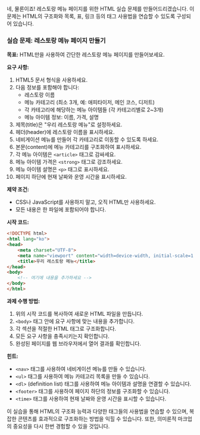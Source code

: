 네, 물론이죠! 레스토랑 메뉴 페이지를 위한 HTML 실습 문제를 만들어드리겠습니다. 이 문제는 HTML의 구조화와 목록, 표, 링크 등의 태그 사용법을 연습할 수 있도록 구성되어 있습니다.

### 실습 문제: 레스토랑 메뉴 페이지 만들기

**목표:**
HTML만을 사용하여 간단한 레스토랑 메뉴 페이지를 만들어보세요.

**요구 사항:**

1. HTML5 문서 형식을 사용하세요.
2. 다음 정보를 포함해야 합니다:
   - 레스토랑 이름
   - 메뉴 카테고리 (최소 3개, 예: 애피타이저, 메인 코스, 디저트)
   - 각 카테고리에 해당하는 메뉴 아이템들 (각 카테고리별로 2~3개)
   - 메뉴 아이템 정보: 이름, 가격, 설명
3. 제목(title)은 "우리 레스토랑 메뉴"로 설정하세요.
4. 헤더(header)에 레스토랑 이름을 표시하세요.
5. 네비게이션 메뉴를 만들어 각 카테고리로 이동할 수 있도록 하세요.
6. 본문(content)에 메뉴 카테고리를 구조화하여 표시하세요.
7. 각 메뉴 아이템은 `<article>` 태그로 감싸세요.
8. 메뉴 아이템 가격은 `<strong>` 태그로 강조하세요.
9. 메뉴 아이템 설명은 `<p>` 태그로 표시하세요.
10. 페이지 하단에 현재 날짜와 운영 시간을 표시하세요.

**제약 조건:**
- CSS나 JavaScript를 사용하지 말고, 오직 HTML만 사용하세요.
- 모든 내용은 한 파일에 포함되어야 합니다.

**시작 코드:**
```html
<!DOCTYPE html>
<html lang="ko">
<head>
    <meta charset="UTF-8">
    <meta name="viewport" content="width=device-width, initial-scale=1.0">
    <title>우리 레스토랑 메뉴</title>
</head>
<body>
    <!-- 여기에 내용을 추가하세요 -->
</body>
</html>
```

**과제 수행 방법:**
1. 위의 시작 코드를 복사하여 새로운 HTML 파일을 만듭니다.
2. `<body>` 태그 안에 요구 사항에 맞는 내용을 추가합니다.
3. 각 섹션을 적절한 HTML 태그로 구조화합니다.
4. 모든 요구 사항을 충족시키는지 확인합니다.
5. 완성된 페이지를 웹 브라우저에서 열어 결과를 확인합니다.

**힌트:**
- `<nav>` 태그를 사용하여 네비게이션 메뉴를 만들 수 있습니다.
- `<ul>` 태그를 사용하여 메뉴 카테고리 목록을 만들 수 있습니다.
- `<dl>` (definition list) 태그를 사용하여 메뉴 아이템과 설명을 연결할 수 있습니다.
- `<footer>` 태그를 사용하여 페이지 하단의 정보를 구조화할 수 있습니다.
- `<time>` 태그를 사용하여 현재 날짜와 운영 시간을 표시할 수 있습니다.

이 실습을 통해 HTML의 구조화 능력과 다양한 태그들의 사용법을 연습할 수 있으며, 복잡한 콘텐츠를 효과적으로 구조화하는 방법을 익힐 수 있습니다. 또한, 의미론적 마크업의 중요성을 다시 한번 경험할 수 있을 것입니다.